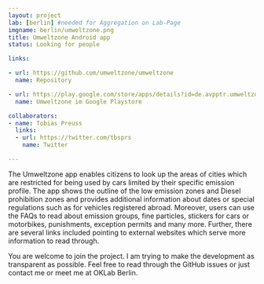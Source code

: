 ```yaml
---
layout: project
lab: [berlin] #needed for Aggregation on Lab-Page
imgname: berlin/umweltzone.png
title: Umweltzone Android app
status: Looking for people

links:

- url: https://github.com/umweltzone/umweltzone
  name: Repository

- url: https://play.google.com/store/apps/details?id=de.avpptr.umweltzone
  name: Umweltzone im Google Playstore

collaborators:
- name: Tobias Preuss
  links:
  - url: https://twitter.com/tbsprs
    name: Twitter

---
```


The Umweltzone app enables citizens to look up the areas of cities which are restricted for being used by cars limited by their specific emission profile. The app shows the outline of the low emission zones and Diesel prohibition zones and provides additional information about dates or special regulations such as for vehicles registered abroad. Moreover, users can use the FAQs to read about emission groups, fine particles, stickers for cars or motorbikes, punishments, exception permits and many more. Further, there are several links included pointing to external websites which serve more information to read through.<br />

You are welcome to join the project. I am trying to make the development as transparent as possible. Feel free to read through the GitHub issues or just contact me or meet me at OKLab Berlin.
